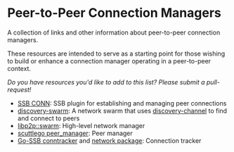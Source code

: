 # Peer-to-Peer Connection Managers

A collection of links and other information about peer-to-peer connection
managers.

These resources are intended to serve as a starting point for those wishing to
build or enhance a connection manager operating in a peer-to-peer context.

_Do you have resources you'd like to add to this list? Please submit a pull-request!_

- [SSB CONN](https://github.com/ssbc/ssb-conn): SSB plugin for establishing and managing peer connections
- [discovery-swarm](https://github.com/mafintosh/discovery-swarm): A network swarm that uses [discovery-channel](https://github.com/maxogden/discovery-channel) to find and connect to peers
- [libp2p::swarm](https://docs.rs/libp2p/latest/libp2p/swarm/index.html): High-level network manager
- [scuttlego peer_manager](https://github.com/planetary-social/scuttlego/blob/main/service/domain/peer_manager.go): Peer manager
- [Go-SSB conntracker](https://github.com/ssbc/go-ssb/blob/master/network/conntracker.go) and [network package](https://github.com/ssbc/go-ssb/blob/master/network/new.go): Connection tracker
